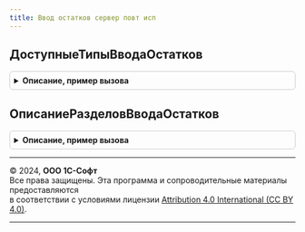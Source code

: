 ```yaml
---
title: Ввод остатков сервер повт исп
---
```



## ДоступныеТипыВводаОстатков
<details style="margin: 1em 0; padding: 0.5em; border: 1px solid #ccc; border-radius: 6px;">

<summary style="font-weight: bold; cursor: pointer;">Описание, пример вызова</summary>

```bsl

// Возвращает доступные типы ввода остатков
//
// Возвращаемое значение:
// 	Массив - Доступные типы ввода остатков
//
Функция ДоступныеТипыВводаОстатков() Экспорт
```

Пример вызова
```bsl
Результат = ВводОстатковСерверПовтИсп.ДоступныеТипыВводаОстатков() 
```
</details>

## ОписаниеРазделовВводаОстатков
<details style="margin: 1em 0; padding: 0.5em; border: 1px solid #ccc; border-radius: 6px;">

<summary style="font-weight: bold; cursor: pointer;">Описание, пример вызова</summary>

```bsl

// Возвращает описания разделов и хозяйственных операций ввода остатков.
//
// Возвращаемое значение:
// 	ТаблицаЗначений - Описание: таблица значений содержащая описание хозяйственных операций ввода остатков:
// * РазделУчета - Строка  - Текстовое представление раздела учета
// * ХозяйственнаяОперация - ПеречислениеСсылка.ХозяйственныеОперации - Значение хозяйственной операции ввода остатков
// * ПояснениеРазделаУчета - Строка - Текстовое представление описания хозяйственной операции ввода остатков
// * ПорядокВДереве        - Число - Иерархия хозяйственной операции в дереве ввода остатков
// * ДоступностьВвода      - Булево - Разрешает или запрещает ввод документа ввода остатков
// * ДокументВводаОстатков - СправочникСсылка.ИдентификаторыОбъектовМетаданных - Идентификатор документа ввода остатков
// * ШаблонЗаголовкаДокумента - Строка - Шаблон по которому строится представление документа.
//
Функция ОписаниеРазделовВводаОстатков() Экспорт
```

Пример вызова
```bsl
Результат = ВводОстатковСерверПовтИсп.ОписаниеРазделовВводаОстатков() 
```
</details>

---

© 2024, **ООО 1С-Софт**  
Все права защищены. Эта программа и сопроводительные материалы предоставляются  
в соответствии с условиями лицензии [Attribution 4.0 International (CC BY 4.0)](https://creativecommons.org/licenses/by/4.0/legalcode).

---
